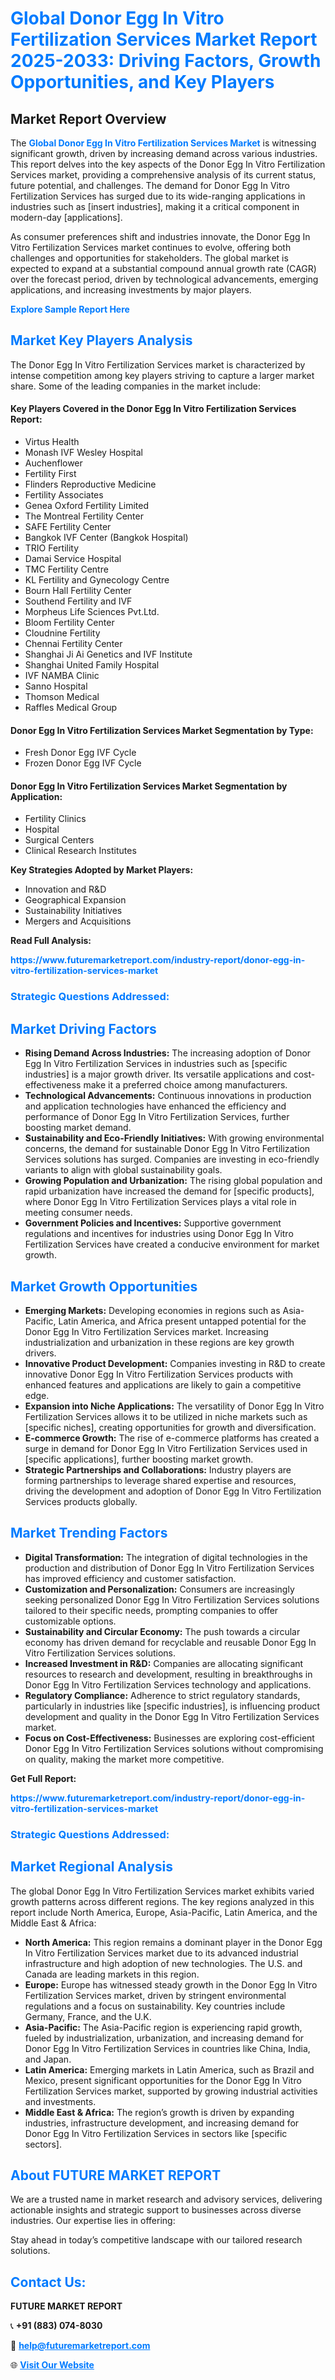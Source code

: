<h1 style="color: #007BFF;">Global Donor Egg In Vitro Fertilization Services Market Report 2025-2033: Driving Factors, Growth Opportunities, and Key Players</h1>

<section id="overview">
<h2>Market Report Overview</h2>
<p>The <a href="https://www.futuremarketreport.com/industry-report/donor-egg-in-vitro-fertilization-services-market" style="color: #007BFF; text-decoration: none;"><strong>Global Donor Egg In Vitro Fertilization Services Market</strong></a> is witnessing significant growth, driven by increasing demand across various industries. This report delves into the key aspects of the Donor Egg In Vitro Fertilization Services market, providing a comprehensive analysis of its current status, future potential, and challenges. The demand for Donor Egg In Vitro Fertilization Services has surged due to its wide-ranging applications in industries such as [insert industries], making it a critical component in modern-day [applications].</p>
<p>As consumer preferences shift and industries innovate, the Donor Egg In Vitro Fertilization Services market continues to evolve, offering both challenges and opportunities for stakeholders. The global market is expected to expand at a substantial compound annual growth rate (CAGR) over the forecast period, driven by technological advancements, emerging applications, and increasing investments by major players.</p>
</section>

<section id="overview">
<p><a href="https://www.futuremarketreport.com/request-sample/reportId=60681" style="color: #007BFF; text-decoration: none;"><strong>Explore Sample Report Here</strong></a></p>
</section>

<section id="key-players">
<h2 style="color: #007BFF;">Market Key Players Analysis</h2>
<p>The Donor Egg In Vitro Fertilization Services market is characterized by intense competition among key players striving to capture a larger market share. Some of the leading companies in the market include:</p>
<h4>Key Players Covered in the Donor Egg In Vitro Fertilization Services Report:</h4>
<ul><li>Virtus Health</li><li>Monash IVF Wesley Hospital</li><li>Auchenflower</li><li>Fertility First</li><li>Flinders Reproductive Medicine</li><li>Fertility Associates</li><li>Genea Oxford Fertility Limited</li><li>The Montreal Fertility Center</li><li>SAFE Fertility Center</li><li>Bangkok IVF Center (Bangkok Hospital)</li><li>TRIO Fertility</li><li>Damai Service Hospital</li><li>TMC Fertility Centre</li><li>KL Fertility and Gynecology Centre</li><li>Bourn Hall Fertility Center</li><li>Southend Fertility and IVF</li><li>Morpheus Life Sciences Pvt.Ltd.</li><li>Bloom Fertility Center</li><li>Cloudnine Fertility</li><li>Chennai Fertility Center</li><li>Shanghai Ji Ai Genetics and IVF Institute</li><li>Shanghai United Family Hospital</li><li>IVF NAMBA Clinic</li><li>Sanno Hospital</li><li>Thomson Medical</li><li>Raffles Medical Group</li></ul>
<h4>Donor Egg In Vitro Fertilization Services Market Segmentation by Type:</h4>
<ul><li>Fresh Donor Egg IVF Cycle</li><li>Frozen Donor Egg IVF Cycle</li></ul>

<h4>Donor Egg In Vitro Fertilization Services Market Segmentation by Application:</h4>
<ul><li>Fertility Clinics</li><li>Hospital</li><li>Surgical Centers</li><li>Clinical Research Institutes</li></ul>
<p><strong>Key Strategies Adopted by Market Players:</strong></p>
<ul>
<li>Innovation and R&D</li>
<li>Geographical Expansion</li>
<li>Sustainability Initiatives</li>
<li>Mergers and Acquisitions</li>
</ul>
</section>

<section>
<p><strong>Read Full Analysis: </strong></p><a href="https://www.futuremarketreport.com/industry-report/donor-egg-in-vitro-fertilization-services-market" style="color: #007BFF; text-decoration: none;"><strong>https://www.futuremarketreport.com/industry-report/donor-egg-in-vitro-fertilization-services-market</strong></a>
<h3 style="color: #007BFF;">Strategic Questions Addressed:</h3>
</section>

<section id="driving-factors">
<h2 style="color: #007BFF;">Market Driving Factors</h2>
<ul>
<li><strong>Rising Demand Across Industries:</strong> The increasing adoption of Donor Egg In Vitro Fertilization Services in industries such as [specific industries] is a major growth driver. Its versatile applications and cost-effectiveness make it a preferred choice among manufacturers.</li>
<li><strong>Technological Advancements:</strong> Continuous innovations in production and application technologies have enhanced the efficiency and performance of Donor Egg In Vitro Fertilization Services, further boosting market demand.</li>
<li><strong>Sustainability and Eco-Friendly Initiatives:</strong> With growing environmental concerns, the demand for sustainable Donor Egg In Vitro Fertilization Services solutions has surged. Companies are investing in eco-friendly variants to align with global sustainability goals.</li>
<li><strong>Growing Population and Urbanization:</strong> The rising global population and rapid urbanization have increased the demand for [specific products], where Donor Egg In Vitro Fertilization Services plays a vital role in meeting consumer needs.</li>
<li><strong>Government Policies and Incentives:</strong> Supportive government regulations and incentives for industries using Donor Egg In Vitro Fertilization Services have created a conducive environment for market growth.</li>
</ul>
</section>

<section id="growth-opportunities">
<h2 style="color: #007BFF;">Market Growth Opportunities</h2>
<ul>
<li><strong>Emerging Markets:</strong> Developing economies in regions such as Asia-Pacific, Latin America, and Africa present untapped potential for the Donor Egg In Vitro Fertilization Services market. Increasing industrialization and urbanization in these regions are key growth drivers.</li>
<li><strong>Innovative Product Development:</strong> Companies investing in R&D to create innovative Donor Egg In Vitro Fertilization Services products with enhanced features and applications are likely to gain a competitive edge.</li>
<li><strong>Expansion into Niche Applications:</strong> The versatility of Donor Egg In Vitro Fertilization Services allows it to be utilized in niche markets such as [specific niches], creating opportunities for growth and diversification.</li>
<li><strong>E-commerce Growth:</strong> The rise of e-commerce platforms has created a surge in demand for Donor Egg In Vitro Fertilization Services used in [specific applications], further boosting market growth.</li>
<li><strong>Strategic Partnerships and Collaborations:</strong> Industry players are forming partnerships to leverage shared expertise and resources, driving the development and adoption of Donor Egg In Vitro Fertilization Services products globally.</li>
</ul>
</section>

<section id="trending-factors">
<h2 style="color: #007BFF;">Market Trending Factors</h2>
<ul>
<li><strong>Digital Transformation:</strong> The integration of digital technologies in the production and distribution of Donor Egg In Vitro Fertilization Services has improved efficiency and customer satisfaction.</li>
<li><strong>Customization and Personalization:</strong> Consumers are increasingly seeking personalized Donor Egg In Vitro Fertilization Services solutions tailored to their specific needs, prompting companies to offer customizable options.</li>
<li><strong>Sustainability and Circular Economy:</strong> The push towards a circular economy has driven demand for recyclable and reusable Donor Egg In Vitro Fertilization Services solutions.</li>
<li><strong>Increased Investment in R&D:</strong> Companies are allocating significant resources to research and development, resulting in breakthroughs in Donor Egg In Vitro Fertilization Services technology and applications.</li>
<li><strong>Regulatory Compliance:</strong> Adherence to strict regulatory standards, particularly in industries like [specific industries], is influencing product development and quality in the Donor Egg In Vitro Fertilization Services market.</li>
<li><strong>Focus on Cost-Effectiveness:</strong> Businesses are exploring cost-efficient Donor Egg In Vitro Fertilization Services solutions without compromising on quality, making the market more competitive.</li>
</ul>
</section>

<section>
<p><strong>Get Full Report: </strong></p><a href="https://www.futuremarketreport.com/industry-report/donor-egg-in-vitro-fertilization-services-market" style="color: #007BFF; text-decoration: none;"><strong>https://www.futuremarketreport.com/industry-report/donor-egg-in-vitro-fertilization-services-market</strong></a>
<h3 style="color: #007BFF;">Strategic Questions Addressed:</h3>
</section>


<section id="regional-analysis">
<h2 style="color: #007BFF;">Market Regional Analysis</h2>
<p>The global Donor Egg In Vitro Fertilization Services market exhibits varied growth patterns across different regions. The key regions analyzed in this report include North America, Europe, Asia-Pacific, Latin America, and the Middle East & Africa:</p>
<ul>
<li><strong>North America:</strong> This region remains a dominant player in the Donor Egg In Vitro Fertilization Services market due to its advanced industrial infrastructure and high adoption of new technologies. The U.S. and Canada are leading markets in this region.</li>
<li><strong>Europe:</strong> Europe has witnessed steady growth in the Donor Egg In Vitro Fertilization Services market, driven by stringent environmental regulations and a focus on sustainability. Key countries include Germany, France, and the U.K.</li>
<li><strong>Asia-Pacific:</strong> The Asia-Pacific region is experiencing rapid growth, fueled by industrialization, urbanization, and increasing demand for Donor Egg In Vitro Fertilization Services in countries like China, India, and Japan.</li>
<li><strong>Latin America:</strong> Emerging markets in Latin America, such as Brazil and Mexico, present significant opportunities for the Donor Egg In Vitro Fertilization Services market, supported by growing industrial activities and investments.</li>
<li><strong>Middle East & Africa:</strong> The region’s growth is driven by expanding industries, infrastructure development, and increasing demand for Donor Egg In Vitro Fertilization Services in sectors like [specific sectors].</li>
</ul>
</section>

<footer>
<h2 style="color: #007BFF;">About FUTURE MARKET REPORT</h2>
<p>We are a trusted name in market research and advisory services, delivering actionable insights and strategic support to businesses across diverse industries. Our expertise lies in offering:</p>

<p>Stay ahead in today’s competitive landscape with our tailored research solutions.</p>

<h2 style="color: #007BFF;">Contact Us:</h2>
<p><strong>FUTURE MARKET REPORT</strong></p>
<p>📞 <strong>+91 (883) 074-8030</strong></p>
<p>📧 <strong><a href="mailto:help@futuremarketreport.com" style="color: #007BFF;">help@futuremarketreport.com</a></strong></p>
<p>🌐 <strong><a href="https://www.futuremarketreport.com/" style="color: #007BFF;">Visit Our Website</a></strong></p>
</footer>